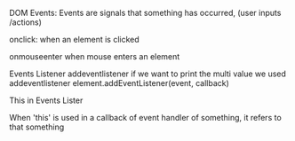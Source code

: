 DOM Events:
Events are signals that something has occurred, (user inputs /actions)


onclick:
when an element is clicked

onmouseenter
when mouse enters an element


Events Listener
addeventlistener
if we want to print the multi value we used addeventlistener
element.addEventListener(event, callback)



This in Events Lister

When 'this' is used in a callback of event handler of something, it refers to that something
